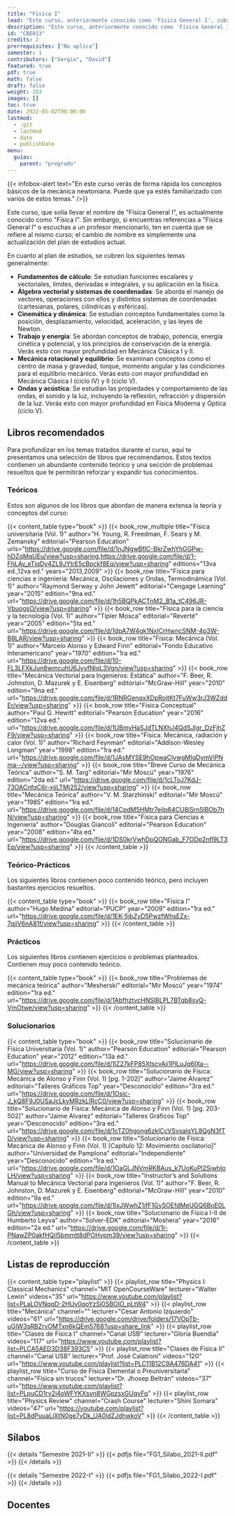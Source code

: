 ```yaml
---
title: "Física I"
lead: "Este curso, anteriormente conocido como 'Física General I', cubre los principios fundamentales de la Mecánica Newtoniana"
description: "Este curso, anteriormente conocido como 'Física General I', cubre los principios fundamentales de la Mecánica Newtoniana"
id: "CBE013"
credits: 2
prerrequisites: ["No aplica"]
semester: 1
contributors: ["Sergio", "David"]
featured: true
pdf: true
math: false
draft: false
weight: 103
images: []
toc: true
date: 2022-05-02T00:00:00
lastmod:
  - :git
  - lastmod
  - date
  - publishDate
menu:
  guias:
    parent: "pregrado"
---
```


{{< infobox-alert text="En este curso verás de forma rápida los conceptos básicos de la mecánica newtoniana. Puede que ya estés familiarizado con varios de estos temas." />}}

Este curso, que solía llevar el nombre de "Física General I", es actualmente conocido como "Física I". Sin embargo, si encuentras referencias a "Física General I" o escuchas a un profesor mencionarlo, ten en cuenta que se refiere al mismo curso; el cambio de nombre es simplemente una actualización del plan de estudios actual.

En cuanto al plan de estudios, se cubren los siguientes temas generalmente:

- **Fundamentos de cálculo**: Se estudian funciones escalares y vectoriales, límites, derivadas e integrales, y su aplicación en la física.
- **Álgebra vectorial y sistemas de coordenadas**: Se aborda el manejo de vectores, operaciones con ellos y distintos sistemas de coordenadas (cartesianas, polares, cilíndricas y esféricas).
- **Cinemática y dinámica**: Se estudian conceptos fundamentales como la posición, desplazamiento, velocidad, aceleración, y las leyes de Newton.
- **Trabajo y energía**: Se abordan conceptos de trabajo, potencia, energía cinética y potencial, y los principios de conservación de la energía. Verás esto con mayor profundidad en Mecánica Clásica I y II.
- **Mecánica rotacional y equilibrio**: Se examinan conceptos como el centro de masa y gravedad, torque, momento angular y las condiciones para el equilibrio mecánico. Verás esto con mayor profundidad en Mecánica Clásica I (ciclo IV) y II (ciclo V).
- **Ondas y acústica**: Se estudian las propiedades y comportamiento de las ondas, el sonido y la luz, incluyendo la reflexión, refracción y dispersión de la luz. Verás esto con mayor profundidad en Física Moderna y Óptica (ciclo V).

## Libros recomendados

Para profundizar en los temas tratados durante el curso, aquí te presentamos una selección de libros que recomendamos. Estos textos contienen un abundante contenido teórico y una sección de problemas resueltos que te permitirán reforzar y expandir tus conocimientos.

### Teóricos

Estos son algunos de los libros que abordan de manera extensa la teoría y conceptos del curso:

{{< content_table type="book" >}} {{< book_row_multiple title="Física universitaria (Vol. 1)" author="H. Young, R. Freedman, F. Sears y M. Zemansky" editorial="Pearson Education" urls="https://drive.google.com/file/d/1nJNgwBflC-BkrZwhYhGGPw-hDZqMqUEu/view?usp=sharing,https://drive.google.com/file/d/1-FhLAv_eTiqDy4ZL9JYtrE5cBpckf8Eq/view?usp=sharing" editions="13va ed.,12va ed." years="2013,2009" >}} {{< book_row title="Física para ciencias e ingeniería: Mecánica, Oscilaciones y Ondas, Termodinámica (Vol. 1)" author="Raymond Serway y John Jewett" editorial="Cengage Learning" year="2015" edition="9na ed." url="https://drive.google.com/file/d/1h5BQPkACTnM2_B1a_tC496JR-VbuogsO/view?usp=sharing" >}} {{< book_row title="Física para la ciencia y la tecnología (Vol. 1)" author="Tipler Mosca" editorial="Reverté" year="2005" edition="5ta ed." url="https://drive.google.com/file/d/1dpA7W4gk1NxICrHwncSNM-4p3W-B8LAR/view?usp=sharing" >}} {{< book_row title="Física: Mecánica (Vol. 1)" author="Marcelo Alonso y Edward Finn" editorial="Fondo Educativo Interamericano" year="1970" edition="1ra ed." url="https://drive.google.com/file/d/10-FL3LFXkJun8wmcuhU6JyyfNIqL3Vgn/view?usp=sharing" >}} {{< book_row title="Mecánica Vectorial para Ingenieros: Estática" author="F. Beer, R. Johnston, D. Mazurek y E. Eisenberg" editorial="McGraw-Hill" year="2010" edition="9na ed." url="https://drive.google.com/file/d/1RNRGenqxXDpRojtKt7FuWw3rJ3WZddEr/view?usp=sharing" >}} {{< book_row title="Física Conceptual" author="Paul G. Hewitt" editorial="Pearson Education" year="2016" edition="12va ed." url="https://drive.google.com/file/d/1UBmyHaSJdTLNXhJ4QdSJIgr_DzFjhZF9/view?usp=sharing" >}} {{< book_row title="Física: Mecánica, radiación y calor (Vol. 1)" author="Richard Feynman" editorial="Addison-Wesley Longman" year="1998" edition="1ra ed." url="https://drive.google.com/file/d/1JAsMYSE9hOpwaClywgMIqDymViPNma--/view?usp=sharing" >}} {{< book_row title="Breve Curso de Mecánica Teórica" author="S. M. Targ" editorial="Mir Moscú" year="1976" edition="2da ed." url="https://drive.google.com/file/d/1cLToJ7KdJ-73OACnfqC6r-xjjLTMj252/view?usp=sharing" >}} {{< book_row title="Mecánica Teórica" author="V. M. Starzhinski" editorial="Mir Moscú" year="1985" edition="1ra ed." url="https://drive.google.com/file/d/14CpdM5HMtr7eilp64CU8iSrn5lBOb7hN/view?usp=sharing" >}} {{< book_row title="Física para Ciencias e Ingeniería" author="Douglas Giancoli" editorial="Pearson Education" year="2008" edition="4ta ed." url="https://drive.google.com/file/d/1DS0krVwhDpQONGab_F7ODp2nfl9LT3Ep/view?usp=sharing" >}} {{< /content_table >}}

### Teórico-Prácticos

Los siguientes libros contienen poco contenido teórico, pero incluyen bastantes ejercicios resueltos.

{{< content_table type="book" >}} {{< book_row title="Física I" author="Hugo Medina" editorial="PUCP" year="2009" edition="1ra ed." url="https://drive.google.com/file/d/1EK-5jbZyD5PwzfWhsEZx-7qjjV6nA81f/view?usp=sharing" >}} {{< /content_table >}}

### Prácticos

Los siguientes libros contienen ejercicios o problemas planteados. Contienen muy poco contenido teórico.

{{< content_table type="book" >}} {{< book_row title="Problemas de mecánica teórica" author="Mesherski" editorial="Mir Moscú" year="1974" edition="1ra ed." url="https://drive.google.com/file/d/1AbfhztvcHNSlBLPL7BTqb8svQ-VmOtwe/view?usp=sharing" >}} {{< /content_table >}}

### Solucionarios

{{< content_table type="book" >}} {{< book_row title="Solucionario de Física Universitaria (Vol. 1)" author="Pearson Education" editorial="Pearson Education" year="2012" edition="13a ed." url="https://drive.google.com/file/d/1lZ27kFP85XtscvAji1PlLuJq6IXa--MG/view?usp=sharing" >}} {{< book_row title="Solucionario de Física: Mecánica de Alonso y Finn (Vol. 1) [pg. 1-202]" author="Jaime Alvarez" editorial="Talleres Gráficos Top" year="Desconocido" edition="3ra ed." url="https://drive.google.com/file/d/1Osic-J_kQ8F9J0USaJcLkyMRzkLlRcC0/view?usp=sharing" >}} {{< book_row title="Solucionario de Física: Mecánica de Alonso y Finn (Vol. 1) [pg. 203-502]" author="Jaime Alvarez" editorial="Talleres Gráficos Top" year="Desconocido" edition="3ra ed." url="https://drive.google.com/file/d/1cTZ0hgong6zklCcVSvsalqYL8QgN3fTD/view?usp=sharing" >}} {{< book_row title="Solucionario de Física: Mecánica de Alonso y Finn (Vol. 1) [Capítulo 12: Movimiento oscilatorio]" author="Universidad de Pamplona" editorial="Independiente" year="Desconocido" edition="1ra ed." url="https://drive.google.com/file/d/1OaGLJNVmRKBAus_k7UoKuPl2SjwhIoLH/view?usp=sharing" >}} {{< book_row title="Instructor’s and Solutions Manual to Mecánica Vectorial para Ingenieros (Vol. 1)" author="F. Beer, R. Johnston, D. Mazurek y E. Eisenberg" editorial="McGraw-Hill" year="2010" edition="9a ed." url="https://drive.google.com/file/d/1IxJWwhZ1ifF1GySOEfdMeUGQ6BoE0LGh/view?usp=sharing" >}} {{< book_row title="Solucionario de Física I-II de Humberto Leyva" author="Solver-EDK" editorial="Moshera" year="2016" edition="2a ed." url="https://drive.google.com/file/d/1r-PNawZP0akfHQjl5bmmtt8dPOHypm39/view?usp=sharing" >}} {{< /content_table >}}

## Listas de reproducción

{{< content_table type="playlist" >}} {{< playlist_row title="Physics I: Classical Mechanics" channel="MIT OpenCourseWare" lecturer="Walter Lewin" videos="35" url="https://www.youtube.com/playlist?list=PLaLOVNqqD-2HUv0qoYzSj0SBOIO_pLtW4" >}} {{< playlist_row title="Mecánica" channel="" lecturer="Cesar Antonio Izquierdo" videos="61" url="https://drive.google.com/drive/folders/17VOpTb-uGIW3sRBZrvOMTxn6kQEm5768?usp=share_link" >}} {{< playlist_row title="Clases de Física I" channel="Canal USB" lecturer="Gloria Buendia" videos="117" url="https://www.youtube.com/playlist?list=PLCA5AED3D38F393C5" >}} {{< playlist_row title="Clases de Física II" channel="Canal USB" lecturer="Prof. José Calatroni" videos="120" url="https://www.youtube.com/playlist?list=PLC11B12C9A476DA41" >}} {{< playlist_row title="Curso de Física Elemental o Preuniversitaria" channel="Física sin trucos" lecturer="Dr. Jhosep Beltrán" videos="37" url="https://www.youtube.com/playlist?list=PLpuCD1rv2i4oWFYKXsyn8WGpzsxGUqvFq" >}} {{< playlist_row title="Physics Review" channel="Crash Course" lecturer="Shini Somara" videos="47" url="https://youtube.com/playlist?list=PL8dPuuaLjXtN0ge7yDk_UA0ldZJdhwkoV" >}} {{< /content_table >}}

## Sílabos

{{< details "Semestre 2021-II" >}} {{< pdfjs file="FG1_Sílabo_2021-II.pdf" >}} {{< /details >}}

{{< details "Semestre 2022-I" >}} {{< pdfjs file="FG1_Sílabo_2022-I.pdf" >}} {{< /details >}}

## Docentes

